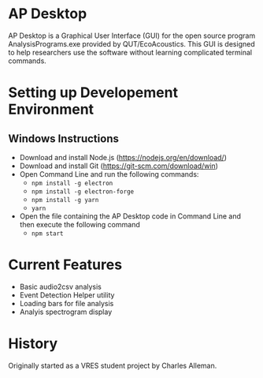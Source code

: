 # AP Desktop
AP Desktop is a Graphical User Interface (GUI) for the open source program AnalysisPrograms.exe provided by QUT/EcoAcoustics. This GUI is designed to help researchers use the software without learning complicated terminal commands.

# Setting up Developement Environment
## Windows Instructions
* Download and install Node.js (https://nodejs.org/en/download/)
* Download and install Git (https://git-scm.com/download/win)
* Open Command Line and run the following commands:
  * `npm install -g electron`
  * `npm install -g electron-forge`
  * `npm install -g yarn`
  * `yarn`
* Open the file containing the AP Desktop code in Command Line and then execute the following command
  * `npm start`

# Current Features
* Basic audio2csv analysis
* Event Detection Helper utility
* Loading bars for file analysis
* Analyis spectrogram display


# History

Originally started as a VRES student project by Charles Alleman.
